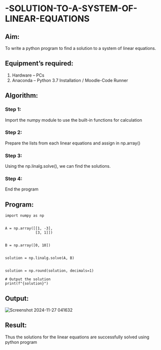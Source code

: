 # -SOLUTION-TO-A-SYSTEM-OF-LINEAR-EQUATIONS
## Aim:
To write a python program to find a solution to a system of linear equations.
## Equipment’s required:
1. 	Hardware – PCs
2. 	Anaconda – Python 3.7 Installation / Moodle-Code Runner
## Algorithm:
### Step 1: 
Import the numpy module to use the built-in functions for calculation
### Step 2: 
Prepare the lists from each linear equations and assign in np.array()
### Step 3: 
Using the np.linalg.solve(), we can find the solutions.
### Step 4: 
End the program
## Program:
```
import numpy as np


A = np.array([[1, -3],
              [3, 1]])


B = np.array([0, 10])


solution = np.linalg.solve(A, B)


solution = np.round(solution, decimals=1)

# Output the solution
print(f"{solution}")
```

## Output:
![Screenshot 2024-11-27 041632](https://github.com/user-attachments/assets/152c2bd7-efc6-4963-81fb-046130e466b3)

## Result: 
Thus the solutions for the linear equations are successfully solved using python program

